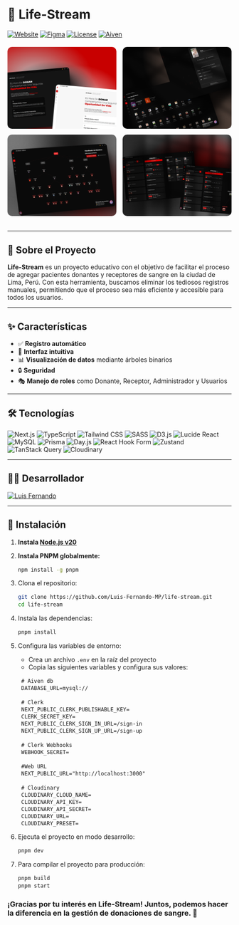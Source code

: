 # 🌟 Life-Stream

[![Website](https://img.shields.io/badge/Website-life--stream.vercel.app-blue?style=for-the-badge&logo=vercel)](https://life-stream.vercel.app)
[![Figma](https://img.shields.io/badge/Figma-Design-F24E1E?style=for-the-badge&logo=figma)](https://www.figma.com/design/M6clGXGFX5vB9G2Mdfp7XY/life-stream?node-id=1-25&t=78tx6BiTvqWERla6-1)
[![License](https://img.shields.io/badge/License-MIT-green.svg?style=for-the-badge)](https://opensource.org/licenses/MIT)
[![Aiven](https://img.shields.io/badge/Aiven-Cloud-FF6F00?style=for-the-badge&logo=aiven&logoColor=white)](https://aiven.io)

<div style="column-count: 2; margin: 20px 0;">
  <img src="public/images/1.png" alt="Imagen 1" style="border-radius: 10px; width: 400px; height: auto; margin-bottom: 10px;">
  <img src="public/images/2.png" alt="Imagen 2" style="border-radius: 10px; width: 400px; height: auto; margin-bottom: 10px;">
  <img src="public/images/3.png" alt="Imagen 3" style="border-radius: 10px; width: 400px; height: auto; margin-bottom: 10px;">
  <img src="public/images/4.png" alt="Imagen 4" style="border-radius: 10px; width: 400px; height: auto; margin-bottom: 10px;">
</div>

---

## 🎯 **Sobre el Proyecto**

**Life-Stream** es un proyecto educativo con el objetivo de facilitar el proceso de agregar pacientes donantes y receptores de sangre en la ciudad de Lima, Perú. Con esta herramienta, buscamos eliminar los tediosos registros manuales, permitiendo que el proceso sea más eficiente y accesible para todos los usuarios.

---

## ✨ **Características**

- ✅ **Registro automático**
- 🎨 **Interfaz intuitiva**
- 📊 **Visualización de datos** mediante árboles binarios
- 🔒 **Seguridad**
- 🎭 **Manejo de roles** como Donante, Receptor, Administrador y Usuarios

---

## 🛠️ **Tecnologías**

![Next.js](https://img.shields.io/badge/Next.js-000000?style=flat&logo=nextdotjs&logoColor=white)
![TypeScript](https://img.shields.io/badge/TypeScript-3178C6?style=flat&logo=typescript&logoColor=white)
![Tailwind CSS](https://img.shields.io/badge/Tailwind%20CSS-06B6D4?style=flat&logo=tailwindcss&logoColor=white)
![SASS](https://img.shields.io/badge/SASS-CC6699?style=flat&logo=sass&logoColor=white)
![D3.js](https://img.shields.io/badge/D3.js-F9A03C?style=flat&logo=d3dotjs&logoColor=white)
![Lucide React](https://img.shields.io/badge/Lucide%20React-000000?style=flat&logo=react&logoColor=white)
![MySQL](https://img.shields.io/badge/MySQL-4479A1?style=flat&logo=mysql&logoColor=white)
![Prisma](https://img.shields.io/badge/Prisma-2D3748?style=flat&logo=prisma&logoColor=white)
![Day.js](https://img.shields.io/badge/Day.js-1E88E5?style=flat&logo=javascript&logoColor=white)
![React Hook Form](https://img.shields.io/badge/React%20Hook%20Form-EC5990?style=flat&logo=reacthookform&logoColor=white)
![Zustand](https://img.shields.io/badge/Zustand-202020?style=flat&logo=zustand&logoColor=white)
![TanStack Query](https://img.shields.io/badge/TanStack_Query-FF4154?style=flat&logo=react-query&logoColor=white)
![Cloudinary](https://img.shields.io/badge/Cloudinary-336699?style=flat&logo=cloudinary&logoColor=white)

---

## 👨‍💻 **Desarrollador**

[![Luis Fernando](https://img.shields.io/badge/Luis_Fernando-Shun-181717?style=for-the-badge&logo=github)](https://github.com/Luis-Fernando-MP)

---

## 🚀 **Instalación**

1. **Instala [Node.js v20](https://nodejs.org/en/)**

2. **Instala PNPM globalmente:**

   ```bash
   npm install -g pnpm

   ```

3. Clona el repositorio:

   ```bash
   git clone https://github.com/Luis-Fernando-MP/life-stream.git
   cd life-stream
   ```

4. Instala las dependencias:

   ```bash
   pnpm install
   ```

5. Configura las variables de entorno:

   - Crea un archivo `.env` en la raíz del proyecto
   - Copia las siguientes variables y configura sus valores:

   ```env
    # Aiven db
    DATABASE_URL=mysql://

    # Clerk
    NEXT_PUBLIC_CLERK_PUBLISHABLE_KEY=
    CLERK_SECRET_KEY=
    NEXT_PUBLIC_CLERK_SIGN_IN_URL=/sign-in
    NEXT_PUBLIC_CLERK_SIGN_UP_URL=/sign-up

    # Clerk Webhooks
    WEBHOOK_SECRET=

    #Web URL
    NEXT_PUBLIC_URL="http://localhost:3000"

    # Cloudinary
    CLOUDINARY_CLOUD_NAME=
    CLOUDINARY_API_KEY=
    CLOUDINARY_API_SECRET=
    CLOUDINARY_URL=
    CLOUDINARY_PRESET=
   ```

6. Ejecuta el proyecto en modo desarrollo:

   ```bash
   pnpm dev
   ```

7. Para compilar el proyecto para producción:
   ```bash
   pnpm build
   pnpm start
   ```

### ¡Gracias por tu interés en Life-Stream! Juntos, podemos hacer la diferencia en la gestión de donaciones de sangre. 💖
